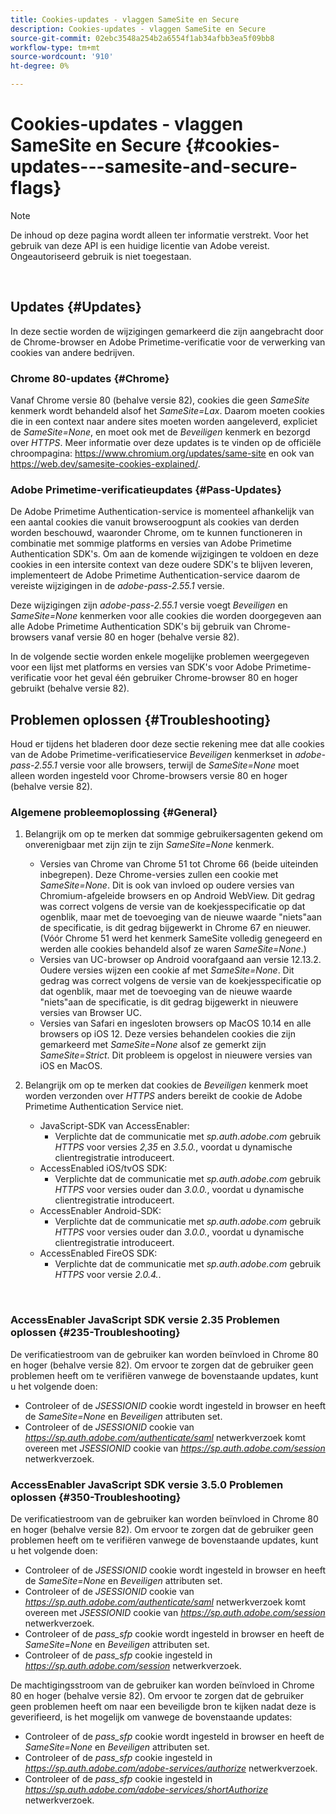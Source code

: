 ```yaml
---
title: Cookies-updates - vlaggen SameSite en Secure
description: Cookies-updates - vlaggen SameSite en Secure
source-git-commit: 02ebc3548a254b2a6554f1ab34afbb3ea5f09bb8
workflow-type: tm+mt
source-wordcount: '910'
ht-degree: 0%

---
```


# Cookies-updates - vlaggen SameSite en Secure {#cookies-updates---samesite-and-secure-flags}

>[!NOTE]
>
>De inhoud op deze pagina wordt alleen ter informatie verstrekt. Voor het gebruik van deze API is een huidige licentie van Adobe vereist. Ongeautoriseerd gebruik is niet toegestaan.

</br>


## Updates {#Updates}

In deze sectie worden de wijzigingen gemarkeerd die zijn aangebracht door de Chrome-browser en Adobe Primetime-verificatie voor de verwerking van cookies van andere bedrijven.



### Chrome 80-updates {#Chrome}

Vanaf Chrome versie 80 (behalve versie 82), cookies die geen *SameSite* kenmerk wordt behandeld alsof het *SameSite=Lax*. Daarom moeten cookies die in een context naar andere sites moeten worden aangeleverd, expliciet de *SameSite=None*, en moet ook met de *Beveiligen* kenmerk en bezorgd over *HTTPS*. Meer informatie over deze updates is te vinden op de officiële chroompagina: <https://www.chromium.org/updates/same-site> en ook van <https://web.dev/samesite-cookies-explained/>.


### Adobe Primetime-verificatieupdates {#Pass-Updates}

De Adobe Primetime Authentication-service is momenteel afhankelijk van een aantal cookies die vanuit browseroogpunt als cookies van derden worden beschouwd, waaronder Chrome, om te kunnen functioneren in combinatie met sommige platforms en versies van Adobe Primetime Authentication SDK&#39;s. Om aan de komende wijzigingen te voldoen en deze cookies in een intersite context van deze oudere SDK&#39;s te blijven leveren, implementeert de Adobe Primetime Authentication-service daarom de vereiste wijzigingen in de *adobe-pass-2.55.1* versie.

Deze wijzigingen zijn *adobe-pass-2.55.1* versie voegt *Beveiligen* en *SameSite=None* kenmerken voor alle cookies die worden doorgegeven aan alle Adobe Primetime Authentication SDK&#39;s bij gebruik van Chrome-browsers vanaf versie 80 en hoger (behalve versie 82).

In de volgende sectie worden enkele mogelijke problemen weergegeven voor een lijst met platforms en versies van SDK&#39;s voor Adobe Primetime-verificatie voor het geval één gebruiker Chrome-browser 80 en hoger gebruikt (behalve versie 82).

## Problemen oplossen {#Troubleshooting}

Houd er tijdens het bladeren door deze sectie rekening mee dat alle cookies van de Adobe Primetime-verificatieservice *Beveiligen* kenmerkset in *adobe-pass-2.55.1* versie voor alle browsers, terwijl de *SameSite=None* moet alleen worden ingesteld voor Chrome-browsers versie 80 en hoger (behalve versie 82).


### Algemene probleemoplossing {#General}

1. Belangrijk om op te merken dat sommige gebruikersagenten gekend om onverenigbaar met zijn zijn te zijn *SameSite=None* kenmerk.

   - Versies van Chrome van Chrome 51 tot Chrome 66 (beide uiteinden inbegrepen). Deze Chrome-versies zullen een cookie met *SameSite=None*. Dit is ook van invloed op oudere versies van Chromium-afgeleide browsers en op Android WebView. Dit gedrag was correct volgens de versie van de koekjesspecificatie op dat ogenblik, maar met de toevoeging van de nieuwe waarde &quot;niets&quot;aan de specificatie, is dit gedrag bijgewerkt in Chrome 67 en nieuwer. (Vóór Chrome 51 werd het kenmerk SameSite volledig genegeerd en werden alle cookies behandeld alsof ze waren *SameSite=None*.)
   - Versies van UC-browser op Android voorafgaand aan versie 12.13.2. Oudere versies wijzen een cookie af met *SameSite=None*. Dit gedrag was correct volgens de versie van de koekjesspecificatie op dat ogenblik, maar met de toevoeging van de nieuwe waarde &quot;niets&quot;aan de specificatie, is dit gedrag bijgewerkt in nieuwere versies van Browser UC.
   - Versies van Safari en ingesloten browsers op MacOS 10.14 en alle browsers op iOS 12. Deze versies behandelen cookies die zijn gemarkeerd met *SameSite=None* alsof ze gemerkt zijn *SameSite=Strict*. Dit probleem is opgelost in nieuwere versies van iOS en MacOS.


1. Belangrijk om op te merken dat cookies de *Beveiligen* kenmerk moet worden verzonden over *HTTPS* anders bereikt de cookie de Adobe Primetime Authentication Service niet.

   - JavaScript-SDK van AccessEnabler:
      - Verplichte dat de communicatie met *sp.auth.adobe.com* gebruik *HTTPS* voor versies *2,35* en *3.5.0.*, voordat u dynamische clientregistratie introduceert.
   - AccessEnabled iOS/tvOS SDK:
      - Verplichte dat de communicatie met *sp.auth.adobe.com* gebruik *HTTPS* voor versies ouder dan *3.0.0.*, voordat u dynamische clientregistratie introduceert.
   - AccessEnabler Android-SDK:
      - Verplichte dat de communicatie met *sp.auth.adobe.com* gebruik *HTTPS* voor versies ouder dan *3.0.0.*, voordat u dynamische clientregistratie introduceert.
   - AccessEnabled FireOS SDK:
      - Verplichte dat de communicatie met *sp.auth.adobe.com* gebruik *HTTPS* voor versie *2.0.4.*.

</br>

### AccessEnabler JavaScript SDK versie 2.35 Problemen oplossen {#235-Troubleshooting}

De verificatiestroom van de gebruiker kan worden beïnvloed in Chrome 80 en hoger (behalve versie 82). Om ervoor te zorgen dat de gebruiker geen problemen heeft om te verifiëren vanwege de bovenstaande updates, kunt u het volgende doen:

- Controleer of de *JSESSIONID* cookie wordt ingesteld in browser en heeft de *SameSite=None* en *Beveiligen* attributen set.
- Controleer of de *JSESSIONID* cookie van *https://sp.auth.adobe.com/authenticate/saml* netwerkverzoek komt overeen met *JSESSIONID* cookie van *https://sp.auth.adobe.com/session* netwerkverzoek.


### AccessEnabler JavaScript SDK versie 3.5.0 Problemen oplossen {#350-Troubleshooting}

De verificatiestroom van de gebruiker kan worden beïnvloed in Chrome 80 en hoger (behalve versie 82). Om ervoor te zorgen dat de gebruiker geen problemen heeft om te verifiëren vanwege de bovenstaande updates, kunt u het volgende doen:

- Controleer of de *JSESSIONID* cookie wordt ingesteld in browser en heeft de *SameSite=None* en *Beveiligen* attributen set.
- Controleer of de *JSESSIONID* cookie van *https://sp.auth.adobe.com/authenticate/saml* netwerkverzoek komt overeen met *JSESSIONID* cookie van *https://sp.auth.adobe.com/session* netwerkverzoek.
- Controleer of de *pass\_sfp* cookie wordt ingesteld in browser en heeft de *SameSite=None* en *Beveiligen* attributen set.
- Controleer of de *pass\_sfp* cookie ingesteld in *https://sp.auth.adobe.com/session* netwerkverzoek.


De machtigingsstroom van de gebruiker kan worden beïnvloed in Chrome 80 en hoger (behalve versie 82). Om ervoor te zorgen dat de gebruiker geen problemen heeft om naar een beveiligde bron te kijken nadat deze is geverifieerd, is het mogelijk om vanwege de bovenstaande updates:

- Controleer of de *pass\_sfp* cookie wordt ingesteld in browser en heeft de *SameSite=None* en *Beveiligen* attributen set.
- Controleer of de *pass\_sfp* cookie ingesteld in *https://sp.auth.adobe.com/adobe-services/authorize* netwerkverzoek.
- Controleer of de *pass\_sfp* cookie ingesteld in *https://sp.auth.adobe.com/adobe-services/shortAuthorize* netwerkverzoek.
